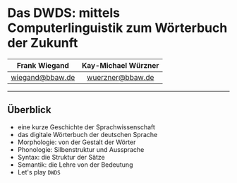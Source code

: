 # Das DWDS: mittels Computerlinguistik zum Wörterbuch der Zukunft

| Frank Wiegand   | Kay-Michael Würzner |
|:---------------:|:-------------------:|
| wiegand@bbaw.de | wuerzner@bbaw.de    |

---

## Überblick

- eine kurze Geschichte der Sprachwissenschaft
- das digitale Wörterbuch der deutschen Sprache
- Morphologie: von der Gestalt der Wörter
- Phonologie: Silbenstruktur und Aussprache
- Syntax: die Struktur der Sätze
- Semantik: die Lehre von der Bedeutung
- Let's play `DWDS`
